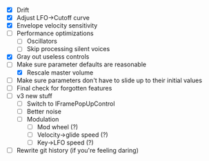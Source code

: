 - [X] Drift
- [X] Adjust LFO->Cutoff curve
- [X] Envelope velocity sensitivity
- [ ] Performance optimizations
	- [ ] Oscillators
	- [ ] Skip processing silent voices
- [X] Gray out useless controls
- [ ] Make sure parameter defaults are reasonable
	- [X] Rescale master volume
- [ ] Make sure parameters don't have to slide up to their initial values
- [ ] Final check for forgotten features
- [ ] v3 new stuff
	- [ ] Switch to IFramePopUpControl
	- [ ] Better noise
	- [ ] Modulation
		- [ ] Mod wheel (?)
		- [ ] Velocity->glide speed (?)
		- [ ] Key->LFO speed (?)
- [ ] Rewrite git history (if you're feeling daring)
